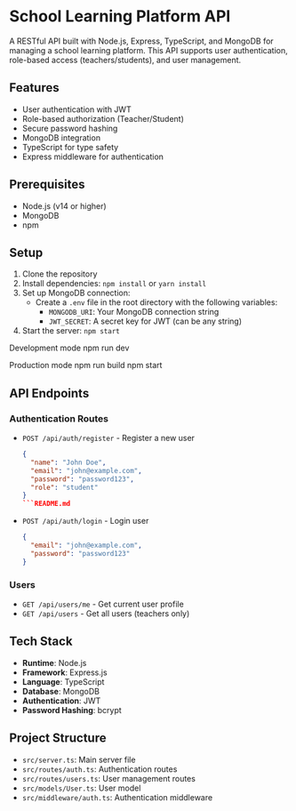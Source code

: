 # School Learning Platform API

A RESTful API built with Node.js, Express, TypeScript, and MongoDB for managing a school learning platform. This API supports user authentication, role-based access (teachers/students), and user management.

## Features

- User authentication with JWT
- Role-based authorization (Teacher/Student)
- Secure password hashing
- MongoDB integration
- TypeScript for type safety
- Express middleware for authentication

## Prerequisites

- Node.js (v14 or higher)
- MongoDB
- npm

## Setup

1. Clone the repository
2. Install dependencies: `npm install` or `yarn install`
3. Set up MongoDB connection:
   - Create a `.env` file in the root directory with the following variables:
     - `MONGODB_URI`: Your MongoDB connection string
     - `JWT_SECRET`: A secret key for JWT (can be any string)
4. Start the server: `npm start`

Development mode
npm run dev

Production mode
npm run build
npm start

## API Endpoints

### Authentication Routes
- `POST /api/auth/register` - Register a new user
  ```json
  {
    "name": "John Doe",
    "email": "john@example.com",
    "password": "password123",
    "role": "student"
  }
  ```README.md
- `POST /api/auth/login` - Login user
  ```json
  {
    "email": "john@example.com",
    "password": "password123"
  }
  ```
### Users
- `GET /api/users/me` - Get current user profile
- `GET /api/users` - Get all users (teachers only)

## Tech Stack

- **Runtime**: Node.js
- **Framework**: Express.js
- **Language**: TypeScript
- **Database**: MongoDB
- **Authentication**: JWT
- **Password Hashing**: bcrypt

## Project Structure

- `src/server.ts`: Main server file
- `src/routes/auth.ts`: Authentication routes
- `src/routes/users.ts`: User management routes
- `src/models/User.ts`: User model
- `src/middleware/auth.ts`: Authentication middleware
